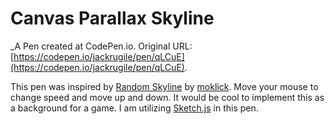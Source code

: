 # Canvas Parallax Skyline
 _A Pen created at CodePen.io. Original URL: [https://codepen.io/jackrugile/pen/qLCuE](https://codepen.io/jackrugile/pen/qLCuE).

 This pen was inspired by [Random Skyline](http://codepen.io/moklick/pen/riJFp) by [moklick](http://codepen.io/moklick). Move your mouse to change speed and move up and down. It would be cool to implement this as a background for a game. I am utilizing [Sketch.js](https://github.com/soulwire/sketch.js) in this pen.